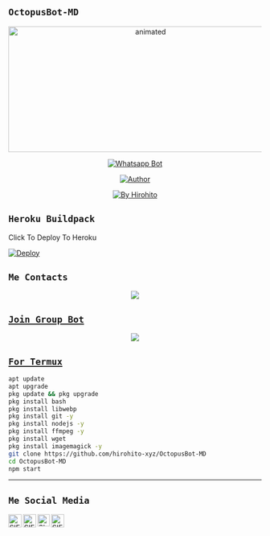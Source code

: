 ## `OctopusBot-MD`
<p align="center">
<img src="https://telegra.ph/file/1d2fcdd563d6dc77ffeab.jpg" alt="animated" width="550" height="250" />
</p>
<p align="center">
<a href="#"><img title="Whatsapp Bot" src="https://img.shields.io/badge/WhatsApp Bot-green?colorA=%23ff0000&colorB=%23017e40&style=for-the-badge"></a>
</p>
<p align="center">
<a href="https://github.com/hirohito-xyz"><img title="Author" src="https://img.shields.io/badge/AUTHOR-hirohito xyz-yellow.svg?style=for-the-badge&logo=github"></a>
</p>
<p align="center">
    <a href="https://hirohito_xyz.github.io">
        <img
            src="https://readme-typing-svg.herokuapp.com?size=15&width=280&lines=OctopusBot-MD+By+Hirohito_xyz"
            alt="By Hirohito"
        />
    </a>
</p>

## `Heroku Buildpack`

Click To Deploy To Heroku

[![Deploy](https://www.herokucdn.com/deploy/button.svg)](https://heroku.com/deploy?template=https://github.com/hirohito-xyz/OctopusBot-MD)


## `Me Contacts`
<p align="center">
<a href="https://wa.me/6281513947940"><img src="https://img.shields.io/badge/MY CONTACT-25D366?style=for-the-badge&logo=whatsapp&logoColor=white" />
</p>

## `Join Group Bot`
<p align="center">
<a href="https://chat.whatsapp.com/H4VWippJbISFfSFZKVTSz9"><img src="https://img.shields.io/badge/Join Group-25D366?style=for-the-badge&logo=whatsapp&logoColor=white" />
</p>

## `For Termux`
```bash
apt update
apt upgrade
pkg update && pkg upgrade
pkg install bash
pkg install libwebp
pkg install git -y
pkg install nodejs -y 
pkg install ffmpeg -y 
pkg install wget
pkg install imagemagick -y
git clone https://github.com/hirohito-xyz/OctopusBot-MD
cd OctopusBot-MD
npm start
```
---------
## ```Me Social Media```
  <a href="https://wa.me/6281513947940">
    <img align="left" alt="SIEGRIN | Whastapp" width="26px" src="https://github.com/siegrin/siegrin/blob/main/Assets/Whatsapp.svg" />
  </a> &nbsp;&nbsp;
  <a href="https://www.tiktok.com/@akabane_kun">
    <img align="left" alt="SIEGRIN | Titkok" width="26px" src="https://github.com/siegrin/siegrin/blob/main/Assets/Tiktok.svg" />
  </a> &nbsp;&nbsp;
  <a href="https://www.instagram.com/dzk_aufa">
    <img align="left" alt="SIEGRIN | Instagram" width="24px" src="https://github.com/siegrin/siegrin/blob/main/Assets/Instagram.svg" />
  </a> &nbsp;&nbsp;
  <a href="mailto: mongodebe@gmail.com">
    <img align="left" alt="SIEGRIN | Gmail" width="26px" src="https://github.com/siegrin/siegrin/blob/main/Assets/Gmail.svg" />
  </a> &nbsp;&nbsp;
